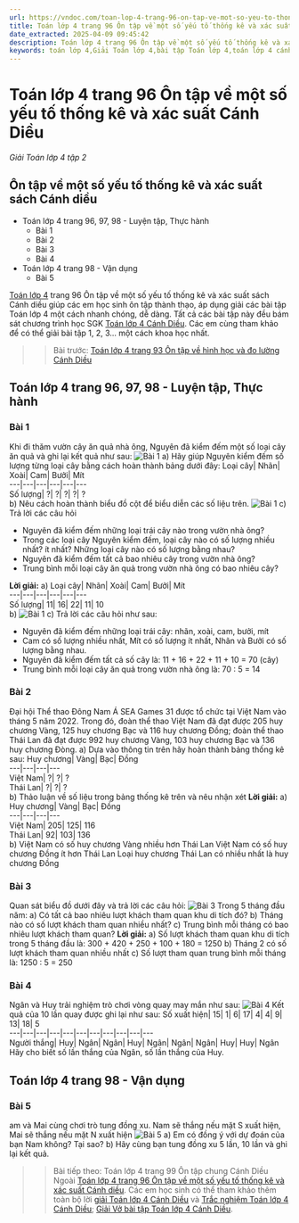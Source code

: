 ```yaml
---
url: https://vndoc.com/toan-lop-4-trang-96-on-tap-ve-mot-so-yeu-to-thong-ke-va-xac-suat-canh-dieu-302098
title: Toán lớp 4 trang 96 Ôn tập về một số yếu tố thống kê và xác suất Cánh Diều - Giải Toán lớp 4 tập 2 - VnDoc.com
date_extracted: 2025-04-09 09:45:42
description: Toán lớp 4 trang 96 Ôn tập về một số yếu tố thống kê và xác suất sách Cánh diều giúp các em nắm vững các dạng bài tập liên quan trong phần SGK Toán lớp 4 Cánh Diều tập 2.
keywords: toán lớp 4,Giải Toán lớp 4,bài tập Toán lớp 4,toán lớp 4 cánh diều,Giải toán lớp 4 cánh diều,Toán lớp 4 Tập 2,toán lớp 4 trang 96 cánh diều tập 2,Ôn tập về một số yếu tố thống kê và xác suất trang 96 Cánh diều,Ôn tập về một số yếu tố thống kê và xác suất lớp 4,bài tập Ôn tập về một số yếu tố thống kê và xác suất Cánh diều,Giải sách Toán lớp 4,Bài tập Toán lớp 4 có lời giải,bài tập toán lớp 4 trang 93 cánh diều,toán lớp 4 Ôn tập về một số yếu tố thống kê và xác suất
---
```


# Toán lớp 4 trang 96 Ôn tập về một số yếu tố thống kê và xác suất Cánh Diều
 _Giải Toán lớp 4 tập 2_
## Ôn tập về một số yếu tố thống kê và xác suất sách Cánh diều
  * Toán lớp 4 trang 96, 97, 98 - Luyện tập, Thực hành
    * Bài 1
    * Bài 2
    * Bài 3
    * Bài 4
  * Toán lớp 4 trang 98 - Vận dụng
    * Bài 5

[Toán lớp 4](<https://vndoc.com/toan-lop4>) trang 96 Ôn tập về một số yếu tố thống kê và xác suất sách Cánh diều giúp các em học sinh ôn tập thành thạo, áp dụng giải các bài tập Toán lớp 4 một cách nhanh chóng, dễ dàng. Tất cả các bài tập này đều bám sát chương trình học SGK [Toán lớp 4 Cánh Diều](<https://vndoc.com/toan-lop-4-canh-dieu>). Các em cùng tham khảo để có thể giải bài tập 1, 2, 3... một cách khoa học nhất.
>> Bài trước: [Toán lớp 4 trang 93 Ôn tập về hình học và đo lường Cánh Diều](<https://vndoc.com/toan-lop-4-trang-93-on-tap-ve-hinh-hoc-va-do-luong-cd-302095>)
## Toán lớp 4 trang 96, 97, 98 - Luyện tập, Thực hành
### Bài 1
Khi đi thăm vườn cây ăn quả nhà ông, Nguyên đã kiểm đếm một số loại cây ăn quả và ghi lại kết quả như sau:
![Bài 1](https://i.vdoc.vn/data/image/2023/07/28/Toan-4-bai-95-1.jpg)
a\) Hãy giúp Nguyên kiểm đếm số lượng từng loại cây bằng cách hoàn thành bảng dưới đây:
Loại cây| Nhãn| Xoài| Cam| Bưởi| Mít  
---|---|---|---|---|---  
Số lượng| ?| ?| ?| ?| ?  
b\) Nêu cách hoàn thành biểu đồ cột để biểu diễn các số liệu trên.
![Bài 1](https://i.vdoc.vn/data/image/2023/07/28/Toan-4-bai-95-2.jpg)
c\) Trả lời các câu hỏi
  * Nguyên đã kiểm đếm những loại trái cây nào trong vườn nhà ông?
  * Trong các loại cây Nguyên kiểm đếm, loại cây nào có số lượng nhiều nhất? ít nhất? Những loại cây nào có số lượng bằng nhau?
  * Nguyên đã kiểm đếm tất cả bao nhiêu cây trong vườn nhà ông?
  * Trung bình mỗi loại cây ăn quả trong vườn nhà ông có bao nhiêu cây?

**Lời giải:**
a\)
Loại cây| Nhãn| Xoài| Cam| Bưởi| Mít  
---|---|---|---|---|---  
Số lượng| 11| 16| 22| 11| 10  
b\)
![Bài 1](https://i.vdoc.vn/data/image/2023/07/28/Toan-4-bai-95-3.jpg)
c\) Trả lời các câu hỏi như sau:
  * Nguyên đã kiểm đếm những loại trái cây: nhãn, xoài, cam, bưởi, mít
  * Cam có số lượng nhiều nhất, Mít có số lượng ít nhất, Nhãn và Bưởi có số lượng bằng nhau.
  * Nguyên đã kiểm đếm tất cả số cây là: 11 + 16 + 22 + 11 + 10 = 70 \(cây\)
  * Trung bình mỗi loại cây ăn quả trong vườn nhà ông là: 70 : 5 = 14

### Bài 2
Đại hội Thể thao Đông Nam Á SEA Games 31 được tổ chức tại Việt Nam vào tháng 5 năm 2022. Trong đó, đoàn thể thao Việt Nam đã đạt được 205 huy chương Vàng, 125 huy chương Bạc và 116 huy chương Đồng; đoàn thể thao Thái Lan đã đạt được 992 huy chương Vàng, 103 huy chương Bạc và 136 huy chương Đòng.
a\) Dựa vào thông tin trên hãy hoàn thành bảng thống kê sau:
Huy chương| Vàng| Bạc| Đồng  
---|---|---|---  
Việt Nam| ?| ?| ?  
Thái Lan| ?| ?| ?  
b\) Thảo luận về số liệu trong bảng thống kê trên và nêu nhận xét
**Lời giải:**
a\)
Huy chương| Vàng| Bạc| Đồng  
---|---|---|---  
Việt Nam| 205| 125| 116  
Thái Lan| 92| 103| 136  
b\) Việt Nam có số huy chương Vàng nhiều hơn Thái Lan
Việt Nam có số huy chương Đồng ít hơn Thái Lan
Loại huy chương Thái Lan có nhiều nhất là huy chương Đồng
### Bài 3
Quan sát biểu đồ dưới đây và trả lời các câu hỏi:
![Bài 3](https://i.vdoc.vn/data/image/2023/07/28/Toan-4-bai-95-4.jpg)
Trong 5 tháng đầu năm:
a\) Có tất cả bao nhiêu lượt khách tham quan khu di tích đó?
b\) Tháng nào có số lượt khách tham quan nhiều nhất?
c\) Trung bình mỗi tháng có bao nhiêu lượt khách tham quan?
**Lời giải:**
a\) Số lượt khách tham quan khu di tích trong 5 tháng đầu là:
300 + 420 + 250 + 100 + 180 = 1250
b\) Tháng 2 có số lượt khách tham quan nhiều nhất
c\) Số lượt tham quan trung bình mỗi tháng là:
1250 : 5 = 250
### Bài 4
Ngân và Huy trải nghiệm trò chơi vòng quay may mắn như sau:
![Bài 4](https://i.vdoc.vn/data/image/2023/07/28/Toan-4-bai-95-5.jpg)
Kết quả của 10 lần quay được ghi lại như sau:
Số xuất hiện| 15| 1| 6| 17| 4| 4| 9| 13| 18| 5  
---|---|---|---|---|---|---|---|---|---|---  
Người thắng| Huy| Ngân| Ngân| Huy| Ngân| Ngân| Ngân| Huy| Huy| Ngân  
Hãy cho biết số lần thắng của Ngân, số lần thắng của Huy.
## Toán lớp 4 trang 98 - Vận dụng
### Bài 5
am và Mai cùng chơi trò tung đồng xu. Nam sẽ thắng nếu mặt S xuất hiện, Mai sẽ thắng nếu mặt N xuất hiện
![Bài 5](https://i.vdoc.vn/data/image/2023/07/28/Toan-4-bai-95-6.jpg)
a\) Em có đồng ý với dự đoán của bạn Nam không? Tại sao?
b\) Hãy cùng bạn tung đồng xu 5 lần, 10 lần và ghi lại kết quả.
>> Bài tiếp theo: Toán lớp 4 trang 99 Ôn tập chung Cánh Diều
Ngoài [Toán lớp 4 trang 96 Ôn tập về một số yếu tố thống kê và xác suất Cánh diều](<https://vndoc.com/toan-lop-4-trang-96-on-tap-ve-mot-so-yeu-to-thong-ke-va-xac-suat-canh-dieu-302098>). Các em học sinh có thể tham khảo thêm toàn bộ lời [giải Toán lớp 4 Cánh Diều](<https://vndoc.com/toan-lop-4-canh-dieu>) và [Trắc nghiệm Toán lớp 4 Cánh Diều](<https://vndoc.com/trac-nghiem-toan-lop-4-canh-dieu>); [Giải Vở bài tập Toán lớp 4 Cánh Diều](<https://vndoc.com/vo-bai-tap-toan-lop-4-canh-dieu>).
